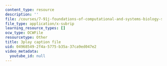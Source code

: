 ```yaml
---
content_type: resource
description: ''
file: /courses/7-91j-foundations-of-computational-and-systems-biology-spring-2014/049685492f4a5775b35a37ca9ed047e2_ZYW2AeDE6wU.vtt
file_type: application/x-subrip
learning_resource_types: []
ocw_type: OCWFile
resourcetype: Other
title: 3play caption file
uid: 04968549-2f4a-5775-b35a-37ca9ed047e2
video_metadata:
  youtube_id: null
---
```

